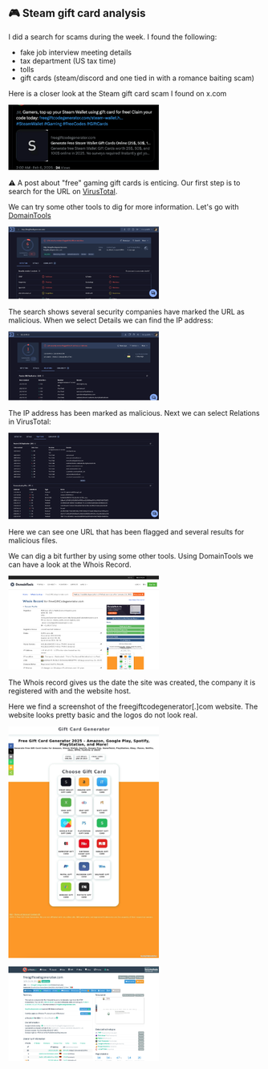 ## 🎮 Steam gift card analysis

I did a search for scams during the week. I found the following:
- fake job interview meeting details
- tax department (US tax time)
- tolls
- gift cards (steam/discord and one tied in with a romance baiting scam)

Here is a closer look at the Steam gift card scam I found on x.com

<img
src="https://github.com/thequietlife/phishing-analysis/blob/65614cd1aafeb8d81cb2539d233e3cbf81899050/images/steam%20gift%20card.png"
alt="post found on x/twitter about free gift cards" width="300"/>

⚠️ A post about "free" gaming gift cards is enticing. 
Our first step is to search for the URL on [VirusTotal](https://www.virustotal.com/gui/home/upload).

We can try some other tools to dig for more information. Let's go with [DomainTools](https://whois.domaintools.com/)

<img
src="https://github.com/thequietlife/phishing-analysis/blob/a0fefdc829816250a0092d0d2f997074d9183dde/images/freegiftcard_VirusTotal.png"
alt="VirusTotal screenshot for freegiftcodegenerator[.]com URL search" width="300"/>

The search shows several security companies have marked the URL as malicious.
When we select Details we can find the IP address:

<img
src="https://github.com/thequietlife/phishing-analysis/blob/13eed7dfcb483a08862415642125b6169d36b05b/images/freegiftcard_IP.png"
alt="VirusTotal screenshot for freegiftcodegenerator[.]com IP address" width="300"/>

The IP address has been marked as malicious.
Next we can select Relations in VirusTotal:

<img
src="https://github.com/thequietlife/phishing-analysis/blob/dd0bf40b49b4c422ef6dc29897042e4bbc095b9c/images/freegiftcard_relations.png"
alt="VirusTotal screenshot for freegiftcodegenerator[.]com Relations" width="300"/>

Here we can see one URL that has been flagged and several results for malicious files.

We can dig a bit further by using some other tools. Using DomainTools we can have a look at the Whois Record.

<img
src="https://github.com/thequietlife/phishing-analysis/blob/d743f71b35bafb473f32320ade30afa81165a7b3/images/free%20gift_DomainTools.png"
alt="Whois record from DomainTools" width="300"/>

The Whois record gives us the date the site was created, the company it is registered with and the website host.

Here we find a screenshot of the freegiftcodegenerator[.]com website. The website looks pretty basic and the logos do not look real.

<img
src="https://github.com/thequietlife/phishing-analysis/blob/944cd067d69ff146597bd2bfbe368b4bcd5b183a/images/free%20gift_screenshot.png"
alt="screenshot of the freegiftcodegenerator[.]com website" width="300"/>

<img
src="https://github.com/thequietlife/phishing-analysis/blob/e9a6c5c7f0f6aba8562279bb32799dabe7c73c41/images/freegift_urlscan.png"
alt="screenshot of urlscan results" width="300"/>
